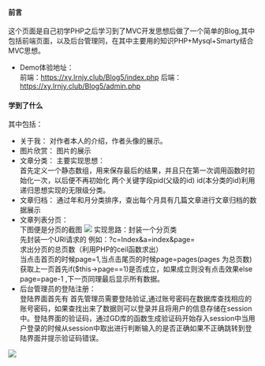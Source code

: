 #### 前言
这个页面是自己初学PHP之后学习到了MVC开发思想后做了一个简单的Blog,其中包括前端页面，以及后台管理同，在其中主要用的知识PHP+Mysql+Smarty结合MVC思想。
- Demo体验地址：  
前端：https://xy.lrnjy.club/Blog5/index.php
后端：https://xy.lrnjy.club/Blog5/admin.php
#### 学到了什么
其中包括：  
- 关于我：
对作者本人的介绍，作者头像的展示。
- 图片欣赏：
图片的展示
- 文章分类：
  主要实现思想：  
  首先定义一个静态数组，用来保存最后的结果，并且只在第一次调用函数时初始化一次，以后便不再初始化 两个关键字段pid(父级的id)  id(本分类的id)利用递归思想实现的无限级分类。 
- 文章归档：
通过年和月分类排序，查出每个月具有几篇文章进行文章归档的数据展示
- 文章列表分页：  
  下图便是分页的截图
![](http://xy.lrnjy.club/images/blog5-1.png)
实现思路：封装一个分页类    
先封装一个URl请求的 例如：?c=Index&a=index&page=  
求出分页的总页数（利用PHP的ceil函数求出）  
当点击首页的时候page=1,当点击尾页的时候page=pages(pages 为总页数)   
获取上一页首先if($this->page==1)是否成立，如果成立则没有点击效果else page=page-1  ,下一页同理最后显示所有数据。 
- 后台管理员的登陆注册：  
登陆界面首先有  首先管理员需要登陆验证,通过账号密码在数据库查找相应的账号密码，如果查找出来了数据则可以登录并且将用户的信息存储在session中。登陆界面的验证码，通过GD库的函数生成验证码开始存入session中当用户登录的时候从session中取出进行判断输入的是否正确如果不正确跳转到登陆界面并提示验证码错误。

![](http://xy.lrnjy.club/images/blog5-2.png)
